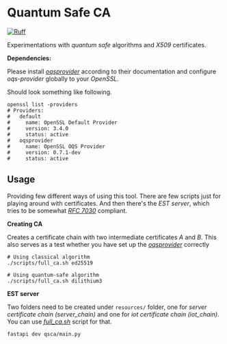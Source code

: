 # Quantum Safe CA

[![Ruff](https://github.com/wonkybream/quantum-safe-ca/actions/workflows/ruff.yml/badge.svg)](https://github.com/wonkybream/quantum-safe-ca/actions/workflows/ruff.yml)

Experimentations with _quantum safe_ algorithms and _X509_ certificates.

**Dependencies:**

Please install [_oqsprovider_](https://github.com/open-quantum-safe/oqs-provider) according to their documentation and configure _oqs-provider_ globally to your _OpenSSL_.

Should look something like following.

```shell
openssl list -providers
# Providers:
#   default
#     name: OpenSSL Default Provider
#     version: 3.4.0
#     status: active
#   oqsprovider
#     name: OpenSSL OQS Provider
#     version: 0.7.1-dev
#     status: active
```

## Usage

Providing few different ways of using this tool. There are few scripts just for playing around with certificates. And then there's the _EST server_, which tries to be somewhat [_RFC 7030_](https://datatracker.ietf.org/doc/html/rfc7030) compliant.

**Creating CA**

Creates a certificate chain with two intermediate certificates _A_ and _B_. This also serves as a test whether you have set up the [_oqsprovider_](https://github.com/open-quantum-safe/oqs-provider) correctly

```shell
# Using classical algorithm
./scripts/full_ca.sh ed25519

# Using quantum-safe algorithm
./scripts/full_ca.sh dilithium3
```

**EST server**

Two folders need to be created under `resources/` folder, one for _server certificate chain (server_chain)_ and one for _iot certificate chain (iot_chain)_. You can use [_full_ca.sh_](./scripts/full_ca.sh) script for that.

```shell
fastapi dev qsca/main.py
```
